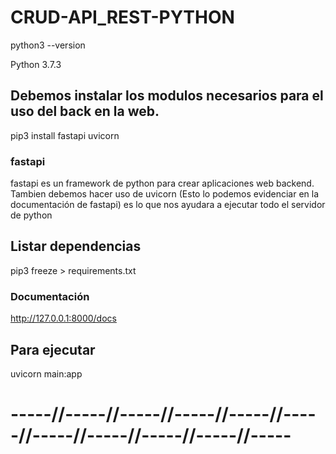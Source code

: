 # CRUD-API_REST-PYTHON

python3 --version

Python 3.7.3

## Debemos instalar los modulos necesarios para el uso del back en la web.
pip3 install fastapi uvicorn

### fastapi
fastapi es un framework de python para crear aplicaciones web backend. Tambien debemos hacer uso de uvicorn (Esto lo podemos evidenciar en la documentación de fastapi) es lo que nos ayudara a ejecutar todo el servidor de python

## Listar dependencias
pip3 freeze > requirements.txt

### Documentación
http://127.0.0.1:8000/docs

## Para ejecutar
uvicorn main:app

# -----//-----//-----//-----//-----//-----//-----//-----//-----//-----//-----



